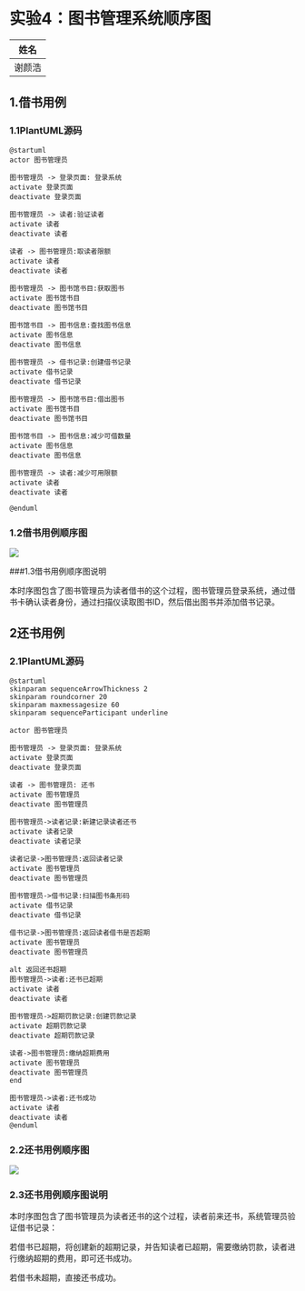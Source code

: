 # 实验4：图书管理系统顺序图

|  姓名  |
| :--: | 
|  谢颜浩  |

## 1.借书用例

### 1.1PlantUML源码

```
@startuml
actor 图书管理员

图书管理员 -> 登录页面: 登录系统
activate 登录页面
deactivate 登录页面

图书管理员 -> 读者:验证读者
activate 读者
deactivate 读者

读者 -> 图书管理员:取读者限额
activate 读者
deactivate 读者

图书管理员 -> 图书馆书目:获取图书
activate 图书馆书目
deactivate 图书馆书目

图书馆书目 -> 图书信息:查找图书信息
activate 图书信息
deactivate 图书信息

图书管理员 -> 借书记录:创建借书记录
activate 借书记录
deactivate 借书记录

图书管理员 -> 图书馆书目:借出图书
activate 图书馆书目
deactivate 图书馆书目

图书馆书目 -> 图书信息:减少可借数量
activate 图书信息
deactivate 图书信息

图书管理员 -> 读者:减少可用限额
activate 读者
deactivate 读者

@enduml
```

### 1.2借书用例顺序图

![](./lend.png)

###1.3借书用例顺序图说明

本时序图包含了图书管理员为读者借书的这个过程，图书管理员登录系统，通过借书卡确认读者身份，通过扫描仪读取图书ID，然后借出图书并添加借书记录。

## 2还书用例

### 2.1PlantUML源码

```
@startuml
skinparam sequenceArrowThickness 2
skinparam roundcorner 20
skinparam maxmessagesize 60
skinparam sequenceParticipant underline

actor 图书管理员

图书管理员 -> 登录页面: 登录系统
activate 登录页面
deactivate 登录页面

读者 -> 图书管理员: 还书
activate 图书管理员
deactivate 图书管理员

图书管理员->读者记录:新建记录读者还书
activate 读者记录
deactivate 读者记录

读者记录->图书管理员:返回读者记录
activate 图书管理员
deactivate 图书管理员

图书管理员->借书记录:扫描图书条形码
activate 借书记录
deactivate 借书记录

借书记录->图书管理员:返回读者借书是否超期
activate 图书管理员
deactivate 图书管理员

alt 返回还书超期
图书管理员->读者:还书已超期
activate 读者
deactivate 读者

图书管理员->超期罚款记录:创建罚款记录
activate 超期罚款记录
deactivate 超期罚款记录

读者->图书管理员:缴纳超期费用
activate 图书管理员
deactivate 图书管理员
end

图书管理员->读者:还书成功
activate 读者
deactivate 读者
@enduml
```

### 2.2还书用例顺序图

![](./return.png)

### 2.3还书用例顺序图说明

本时序图包含了图书管理员为读者还书的这个过程，读者前来还书，系统管理员验证借书记录：

若借书已超期，将创建新的超期记录，并告知读者已超期，需要缴纳罚款，读者进行缴纳超期的费用，即可还书成功。

若借书未超期，直接还书成功。

